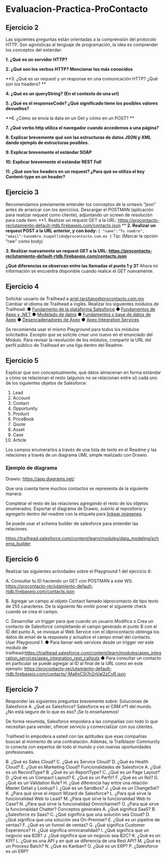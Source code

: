 # Evaluacion-Practica-ProContacto

## Ejercicio 2 
Las siguientes preguntas están orientadas a la comprensión del protocolo HTTP. Son agnósticas al lenguaje de programación, la idea es comprender los conceptos del estándar:

**1.	¿Qué es un servidor HTTP?**

**2.	¿Qué son los verbos HTTP? Mencionar los más conocidos**

**3.	¿Qué es un request y un response en una comunicación HTTP? ¿Qué son los headers? **

**4.	¿Qué es un queryString? (En el contexto de una url)**

**5.	¿Qué es el responseCode? ¿Qué significado tiene los posibles valores devueltos?**

**6.	¿Cómo se envía la data en un Get y cómo en un POST? **

**7.	¿Qué verbo http utiliza el navegador cuando accedemos a una página?**

**8.	Explicar brevemente qué son las estructuras de datos JSON y XML dando ejemplo de estructuras posibles.**

**9.	Explicar brevemente el estándar SOAP**

**10.	Explicar brevemente el estándar REST Full**

**11.	¿Qué son los headers en un request? ¿Para qué se utiliza el key Content-type en un header?**

## Ejercicio 3
Recomendamos previamente entender los conceptos de la sintaxis “json” antes de arrancar con los ejercicios.
Descargar el POSTMAN (aplicación para realizar request como cliente), adjuntando un screen de resolución para cada ítem:
**1.	Realizar un request GET a la URL: https://procontacto-reclutamiento-default-rtdb.firebaseio.com/contacts.json **
**2.	Realizar un request POST a la URL anterior, y con body:**
    ```
    {
    "name":"Tu nombre",
    "email":tunombre.tuapellido@procontacto.com.mx
    }
    ```
    Tip: (Marcar la opción “raw” como body)
    
**3.	Realizar nuevamente un request GET a la URL: https://procontacto-reclutamiento-default-rtdb.firebaseio.com/contacts.json**

**¿Qué diferencias se observan entre las llamadas el punto 1 y 3?** Ahora mi información se encuentra disponible cuando realice el GET nuevamente. 

## Ejercicio 4
Solicitar usuario de Trailhead a ariel.tarsitano@procontacto.com.mx
Cambiar el idioma de Trailhead a inglés.
Realizar los siguientes módulos de Trailhead:
●	[Fundamento de la plataforma Salesforce](https://trailhead.salesforce.com/content/learn/modules/platform_dev_basics?trailmix_creator_id=strailhead&trailmix_slug=prepare-for-your-salesforce-platform-developer-i-credential)
●	[Fundamentos de Apex y .NET](https://trailhead.salesforce.com/content/learn/modules/apex_basics_dotnet?trailmix_creator_id=strailhead&trailmix_slug=prepare-for-your-salesforce-platform-developer-i-credential)
●	[Modelado de datos](https://trailhead.salesforce.com/content/learn/modules/data_modeling?trailmix_creator_id=strailhead&trailmix_slug=prepare-for-your-salesforce-platform-developer-i-credential)
●	[Fundamentos y base de datos de Apex](https://trailhead.salesforce.com/content/learn/modules/apex_database?trailmix_creator_id=strailhead&trailmix_slug=prepare-for-your-salesforce-platform-developer-i-credential)
●	[Desencadenadores de Apex](https://trailhead.salesforce.com/content/learn/modules/apex_triggers?trailmix_creator_id=strailhead&trailmix_slug=prepare-for-your-salesforce-platform-developer-i-credential)
●	[Apex Integration Services](https://trailhead.salesforce.com/en/content/learn/modules/apex_integration_services)

Se recomienda usar el mismo Playground para todos los módulos solicitados. Excepto que se solicite crear uno nuevo en el enunciado del Módulo.
Para revisar la resolución de los módulos, compartir la URL del perfil público de Trailhead en una liga dentro del Readme.

## Ejercicio 5
Explicar que son conceptualmente, qué datos almacenan en forma estándar y cómo se relacionan el resto (algunos no se relacionan entre sí) cada uno de los siguientes objetos de Salesforce:

1.	Lead
2.	Account
3.	Contact
4.	Opportunity
5.	Product
6.	PriceBook
7.	Quote
8.	Asset
9.	Case
10.	Article

Los campos enumerarlos a través de una lista de texto en el Readme y las relaciones a través de un diagrama UML simple realizado con Drawio.
### Ejemplo de diagrama
Drawio: https://app.diagrams.net/

Que una cuenta tiene muchos contactos se representa de la siguiente manera:

Completar el resto de las relaciones agregando el resto de los objetos enumerados.
Exportar el diagrama de Drawio, subirlo al repositorio y agregarlo dentro del readme con la etiqueta para [linkear imágenes](https://stackoverflow.com/questions/14494747/how-to-add-images-to-readme-md-on-github).

Se puede usar el schema builder de salesforce para entender las relaciones.

https://trailhead.salesforce.com/content/learn/modules/data_modeling/schema_builder

## Ejercicio 6
Realizar las siguientes actividades sobre el Playground 1 del ejercicio 4:

A.	Consultar tu ID haciendo un GET con POSTMAN a este WS:
https://procontacto-reclutamiento-default-rtdb.firebaseio.com/contacts.json

B.	Agregar un campo al objeto Contact llamado idprocontacto de tipo texto de 255 caracteres. De la siguiente 
    No omitir poner el siguiente check cuando se crea el campo.
    
C.	Desarrollar un trigger para que cuando un usuario Modifica o Crea un contacto de Salesforce completando el campo generado el punto B con el ID del punto A, se invoque al Web Service con el idprocontacto obtenga los datos de email de la respuesta y actualice el campo email del contacto. Usar Playground 1. 
    ●	Para llamar web services desde un trigger ver este modulo de trailhead:https://trailhead.salesforce.com/content/learn/modules/apex_integration_services/apex_integration_rest_callouts
    ●	Para consultar un contacto en particular se puede agregar al ID al final de la URL como en este ejemplo: https://procontacto-reclutamiento-default-rtdb.firebaseio.com/contacts/-Ma6nC5l7n2nVal2zCyR.json

## Ejercicio 7

Responder las siguientes preguntas brevemente sobre:
Soluciones de Salesforce
A.	¿Qué es Salesforce?
Salesforce es el CRM nº1 del mundo. ¿No está seguro de lo que es eso? ¡Se lo enseñaremos!

De forma resumida, Salesforce empodera a las compañías con todo lo que necesitan para vender, ofrecer servicio y comercializar con sus clientes.

Trailhead lo empodera a usted con las aptitudes que esas compañías buscan al momento de una contratación. Además, la Trailblazer Community lo conecta con expertos de todo el mundo y con nuevas oportunidades profesionales.

B.	¿Qué es Sales Cloud?
C.	¿Qué es Service Cloud?
D.	¿Qué es Health Cloud?
E.	¿Qué es Marketing Cloud?
Funcionalidades de Salesforce
A.	¿Qué es un RecordType?
B.	¿Qué es un ReportType?
C.	¿Qué es un Page Layout?
D.	¿Qué es un Compact Layout?
E.	¿Qué es un Perfil?
F.	¿Qué es un Rol?
G.	¿Qué es un Validation Rule?
H.	¿Qué diferencia hay entre una relación Master Detail y Lookup?
I.	¿Qué es un Sandbox?
J.	¿Qué es un ChangeSet?
K.	¿Para qué sirve el import Wizard de Salesforce?
L.	¿Para qué sirve la funcionalidad Web to Lead?
M.	¿Para qué sirve la funcionalidad Web to Case?
N.	¿Para qué sirve la funcionalidad Omnichannel?
O.	¿Para qué sirve la funcionalidad Chatter?
Conceptos generales
A.	¿Qué significa SaaS? 
B.	¿Salesforce es Saas?
C.	¿Qué significa que una solución sea Cloud?
D.	¿Qué significa que una solución sea On-Premise?
E.	¿Qué es un pipeline de ventas?
F.	¿Qué es un funnel de ventas?
G.	¿Qué significa Customer Experience?
H.	¿Qué significa omnicanalidad?
I.	¿Qué significa que un negocio sea B2B?
J.	¿Qué significa que un negocio sea B2C?
K.	¿Qué es un KPI?
L.	¿Qué es una API y en qué se diferencia de una Rest API?
M.	¿Qué es un Proceso Batch?
N.	¿Qué es Kanban?
O.	¿Qué es un ERP? 
P.	¿Salesforce es un ERP?
